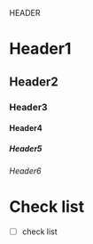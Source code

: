 
HEADER

# Header1
## Header2
### Header3
#### Header4
##### Header5
###### Header6


# Check list
 - [ ] check list

